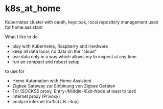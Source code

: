 # k8s_at_home
Kubernetes cluster with oauth, keycloak, local repository management used for home.assistant

What I like to do
* play with Kubernetes, Raspberry and Hardware
* keep all data local, no data on the "cloud"
* use data only in a way which allows my to inspect at any time
* run an compact and robust setup

to use for 
* Home Automation with Home Assistent
* Zigbee Gateway zur Einbinung von Zigbee Geräten
* Tor (SOCKS5 proxy, Entry-/Middle-/Exit-Node at least to test)
* Internet proxy (Privoxy)
* analyze internet traffic(z.B. ntop)
